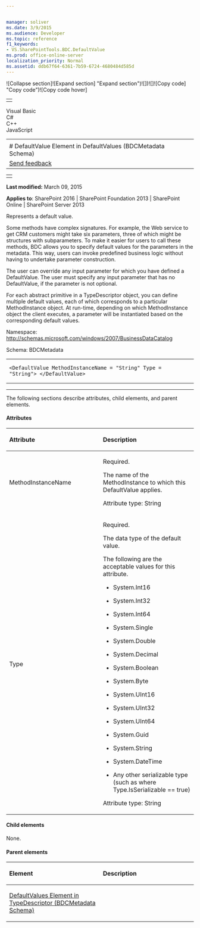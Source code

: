 ```yaml
---


manager: soliver
ms.date: 3/9/2015
ms.audience: Developer
ms.topic: reference
f1_keywords:
- VS.SharePointTools.BDC.DefaultValue
ms.prod: office-online-server
localization_priority: Normal
ms.assetid: ddb67f64-6361-7b59-6724-4680484d585d
---
```


![Collapse
section]![Expand
section] "Expand section")![]()![])![]![]()![Copy
code] "Copy code")![Copy code
hover]
<table>
<tbody>
<tr class="odd">
<td align="left"></td>
</tr>
</tbody>
</table>

Visual Basic  
C\#  
C++  
JavaScript  

<table>
<tbody>
<tr class="odd">
<td align="left"><span id="runningHeaderText"></span></td>
</tr>
<tr class="even">
<td align="left"># DefaultValue Element in DefaultValues (BDCMetadata Schema)</td>
</tr>
<tr class="odd">
<td align="left"><span id="headfeedbackarea" class="feedbackhead"><a href="javascript:SubmitFeedback(&#39;docthis@Microsoft.com&#39;,&#39;&#39;,&#39;&#39;,&#39;&#39;,&#39;1.0.18082.1225&#39;,&#39;%0\dThank%20you%20for%20your%20feedback.%20The%20developer%20writing%20teams%20use%20your%20feedback%20to%20improve%20documentation.%20While%20we%20are%20reviewing%20your%20feedback,%20we%20may%20send%20you%20e-mail%20to%20ask%20for%20clarification%20or%20feedback%20on%20a%20solution.%20We%20do%20not%20use%20your%20e-mail%20address%20for%20any%20other%20purpose%20and%20we%20delete%20it%20after%20we%20finish%20our%20review.%0\AFor%20further%20information%20about%20the%20privacy%20policies%20of%20Microsoft,%20please%20see%20http://privacy.microsoft.com/en-us/default.aspx.%0\A%0\d&#39;,&#39;Customer%20feedback&#39;);">Send feedback</a></span></td>
</tr>
</tbody>
</table>

<table>
<colgroup>
<col width="100%" />
</colgroup>
<tbody>
<tr class="odd">
<td align="left"></td>
</tr>
</tbody>
</table>

**Last modified:** March 09, 2015

**Applies to**: SharePoint 2016 | SharePoint Foundation 2013 |
SharePoint Online | SharePoint Server 2013

Represents a default value.

Some methods have complex signatures. For example, the Web service to
get CRM customers might take six parameters, three of which might be
structures with subparameters. To make it easier for users to call these
methods, BDC allows you to specify default values for the parameters in
the metadata. This way, users can invoke predefined business logic
without having to undertake parameter construction.

The user can override any input parameter for which you have defined a
DefaultValue. The user must specify any input parameter that has no
DefaultValue, if the parameter is not optional.

For each abstract primitive in a TypeDescriptor object, you can define
multiple default values, each of which corresponds to a particular
MethodInstance object. At run-time, depending on which MethodInstance
object the client executes, a parameter will be instantiated based on
the corresponding default values.

Namespace: http://schemas.microsoft.com/windows/2007/BusinessDataCatalog

Schema: BDCMetadata

<span codelanguage="other"></span>
<table>
<colgroup>
<col width="100%" />
</colgroup>
<tbody>
<tr class="odd">
<td align="left"><pre><code>&lt;DefaultValue MethodInstanceName = &quot;String&quot; Type = &quot;String&quot;&gt; &lt;/DefaultValue&gt;</code></pre></td>
</tr>
</tbody>
</table>


--------------------------------------------------------------------------------------------------------------------------------------------------------------------------------------------------------------------------------------

The following sections describe attributes, child elements, and parent
elements.

#### Attributes

<table>
<colgroup>
<col width="50%" />
<col width="50%" />
</colgroup>
<thead>
<tr class="header">
<th align="left"><p>Attribute</p></th>
<th align="left"><p>Description</p></th>
</tr>
</thead>
<tbody>
<tr class="odd">
<td align="left"><p>MethodInstanceName</p></td>
<td align="left"><p>Required.</p>
<p>The name of the MethodInstance to which this DefaultValue applies.</p>
<p>Attribute type: String</p></td>
</tr>
<tr class="even">
<td align="left"><p>Type</p></td>
<td align="left"><p>Required.</p>
<p>The data type of the default value.</p>
<p>The following are the acceptable values for this attribute.</p>
<ul>
<li><p>System.Int16</p></li>
<li><p>System.Int32</p></li>
<li><p>System.Int64</p></li>
<li><p>System.Single</p></li>
<li><p>System.Double</p></li>
<li><p>System.Decimal</p></li>
<li><p>System.Boolean</p></li>
<li><p>System.Byte</p></li>
<li><p>System.UInt16</p></li>
<li><p>System.UInt32</p></li>
<li><p>System.UInt64</p></li>
<li><p>System.Guid</p></li>
<li><p>System.String</p></li>
<li><p>System.DateTime</p></li>
<li><p>Any other serializable type (such as where Type.IsSerializable == true)</p></li>
</ul>
<p>Attribute type: String</p></td>
</tr>
</tbody>
</table>

#### Child elements

None.

#### Parent elements

<table>
<colgroup>
<col width="50%" />
<col width="50%" />
</colgroup>
<thead>
<tr class="header">
<th align="left"><p>Element</p></th>
<th align="left"><p>Description</p></th>
</tr>
</thead>
<tbody>
<tr class="odd">
<td align="left"><p><span sdata="link"><a href="defaultvalues-element-in-typedescriptor-bdcmetadata-schema.md">DefaultValues Element in TypeDescriptor (BDCMetadata Schema)</a></span></p></td>
<td align="left"></td>
</tr>
</tbody>
</table>








